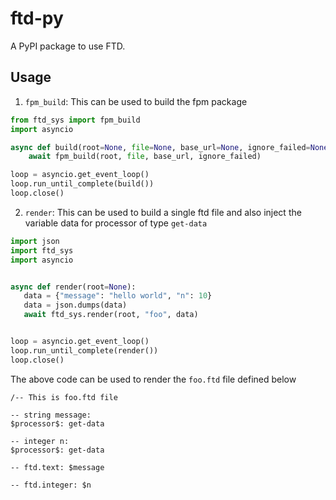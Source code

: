 # ftd-py

A PyPI package to use FTD.

## Usage

1. `fpm_build`: This can be used to build the fpm package

```python
from ftd_sys import fpm_build
import asyncio

async def build(root=None, file=None, base_url=None, ignore_failed=None):
    await fpm_build(root, file, base_url, ignore_failed)

loop = asyncio.get_event_loop()
loop.run_until_complete(build())
loop.close()
```

2. `render`: This can be used to build a single ftd file and also inject the 
   variable data for processor of type `get-data`

```python
import json
import ftd_sys
import asyncio


async def render(root=None):
   data = {"message": "hello world", "n": 10}
   data = json.dumps(data)
   await ftd_sys.render(root, "foo", data)


loop = asyncio.get_event_loop()
loop.run_until_complete(render())
loop.close()
```

The above code can be used to render the `foo.ftd` file defined below

```ftd
/-- This is foo.ftd file

-- string message:
$processor$: get-data

-- integer n:
$processor$: get-data

-- ftd.text: $message

-- ftd.integer: $n
```
